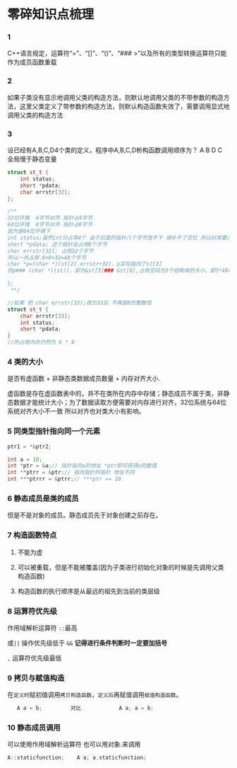 # 零碎知识点梳理
###  1
C++语言规定，运算符“=”、“[]”、“()”、“### >”以及所有的类型转换运算符只能作为成员函数重载

###  2
如果子类没有显示地调用父类的构造方法，则默认地调用父类的不带参数的构造方法，这里父类定义了带参数的构造方法，则默认构造函数失效了，需要调用显式地调用父类的构造方法

###  3
设已经有A,B,C,D4个类的定义，程序中A,B,C,D析构函数调用顺序为？ A B D C  全局慢于静态变量

```c++
struct st_t {
    int status;
    short *pdata;
    char errstr[32];
};

/**
32位环境  4字节对齐 指针占4字节
64位环境  8字节对齐 指针占8字节
因为是64位环境下
int status;虽然int只占用4个 由于后面的指针八个字节放不下 填补不了空位 所以对其要八个字节
short *pdata; 这个指针会占用8个字节
char errstr[32]; 占用32个字节
所以一共占用 8+8+32=48个字节
char *p=(char *)(st[2].errstr+32)，p实际指向了st[3]
则p### (char *)(st))，即为&st[3]### &st[0],占用空间为3个结构体的大小，即3*48=144，

};
 **/

//如果 把 char errstr[33];改为33后 不再是8的整数倍
struct st_t {
    char errstr[33];
    int status;
    short *pdata;
}
//所占用内存仍然为 6 * 8

```

###  4 类的大小
是否有虚函数 + 非静态类数据成员数量 + 内存对齐大小.

虚函数是存在虚函数表中的，并不在类所在内存中存储；静态成员不属于类，非静态数据才能统计大小；为了数据读取方便需要对内存进行对齐，32位系统与64位系统对齐大小不一致
所以对齐也对类大小有影响。

###  5 同类型指针指向同一个元素
```c++
ptr1 = *&ptr2;

int a = 10;
int *ptr = &a;// 指针指向a的地址 *ptr即可获得a的数值
int **ptrr = &ptr;// 指向指针的指针 地址不同
int ***ptrrr = &ptrr;// ***ptr == 10
```

###  6 静态成员是类的成员
但是不是对象的成员。静态成员先于对象创建之前存在。
  
###  7 构造函数特点

1. 不能为虚
  
2. 可以被重载，但是不能被覆盖(因为子类进行初始化对象的时候是先调用父类构造函数)

3. 构造函数的执行顺序是从最远的祖先到当前的类层级

###  8 运算符优先级
作用域解析运算符 `::`最高

或`||` 操作优先级低于 `&&` **记得进行条件判断时一定要加括号**

`,` 运算符优先级最低


###  9 拷贝与赋值构造
在`定义时`赋初值调用`拷贝构造函数`，`定义后`再赋值调用`赋值构造函数`。
```c++
   A a = b;         对比            A a; a = b;
```


###  10 静态成员调用
可以使用作用域解析运算符 也可以用对象.来调用
```c++
A::staticfunction;    A a; a.staticfunction;
```